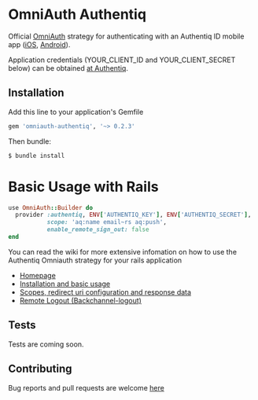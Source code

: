 # OmniAuth Authentiq

Official [OmniAuth](https://github.com/omniauth/omniauth/wiki) strategy for authenticating with an  Authentiq ID mobile app ([iOS](https://itunes.apple.com/us/app/authentiq-id/id964932341),  [Android](https://play.google.com/store/apps/details?id=com.authentiq.authentiqid)).

Application credentials (YOUR_CLIENT_ID and YOUR_CLIENT_SECRET below) can be obtained [at Authentiq](https://www.authentiq.com/register/?utm_source=github&utm_medium=readme&utm_campaign=omniauth).

## Installation

Add this line to your application's Gemfile

```ruby
gem 'omniauth-authentiq', '~> 0.2.3'
```

Then bundle:

    $ bundle install

# Basic Usage with Rails

```ruby
use OmniAuth::Builder do
  provider :authentiq, ENV['AUTHENTIQ_KEY'], ENV['AUTHENTIQ_SECRET'],
           scope: 'aq:name email~rs aq:push',
           enable_remote_sign_out: false
end
```

You can read the wiki for more extensive infomation on how to use the Authentiq Omniauth strategy for your rails application

* [Homepage](https://github.com/AuthentiqID/omniauth-authentiq/wiki)
* [Installation and basic usage](https://github.com/AuthentiqID/omniauth-authentiq/wiki/Installation-and-basic-usage)
* [Scopes, redirect uri configuration and response data](https://github.com/AuthentiqID/omniauth-authentiq/wiki/Scopes,-redirect-URI-configuration-and-responses)
* [Remote Logout (Backchannel-logout)](https://github.com/AuthentiqID/omniauth-authentiq/wiki/Remote-logout)

## Tests

Tests are coming soon.

## Contributing

Bug reports and pull requests are welcome [here](https://github.com/AuthentiqID/omniauth-authentiq)
